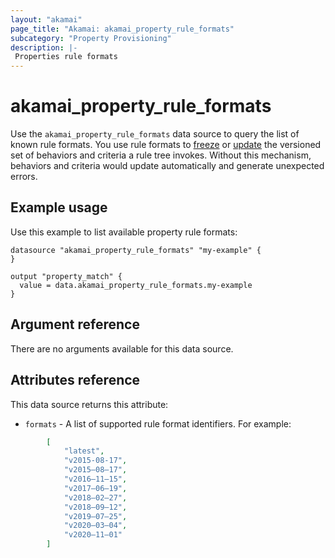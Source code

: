 ```yaml
---
layout: "akamai"
page_title: "Akamai: akamai_property_rule_formats"
subcategory: "Property Provisioning"
description: |-
 Properties rule formats
---
```


# akamai_property_rule_formats

Use the `akamai_property_rule_formats` data source to query the list of
known rule formats.
You use rule formats to [freeze](https://techdocs.akamai.com/property-mgr/reference/modify-a-rule#freeze-a-feature-set-for-a-rule-tree) or
[update](https://techdocs.akamai.com/property-mgr/reference/modify-a-rule#update-rules-to-a-newer-set-of-features) the versioned set of behaviors
and criteria a rule tree invokes. Without this mechanism, behaviors and criteria
would update automatically and generate unexpected errors.

## Example usage

Use this example to list available property rule formats:

```hcl
datasource "akamai_property_rule_formats" "my-example" {
}

output "property_match" {
  value = data.akamai_property_rule_formats.my-example
}
```

## Argument reference

There are no arguments available for this data source.

## Attributes reference

This data source returns this attribute:

* `formats` - A list of supported rule format identifiers. For example:

```json
        [
            "latest",
            "v2015-08-17",
            "v2015–08–17",
            "v2016–11–15",
            "v2017–06–19",
            "v2018–02–27",
            "v2018–09–12",
            "v2019–07–25",
            "v2020–03–04",
            "v2020–11–01"
        ]
```
